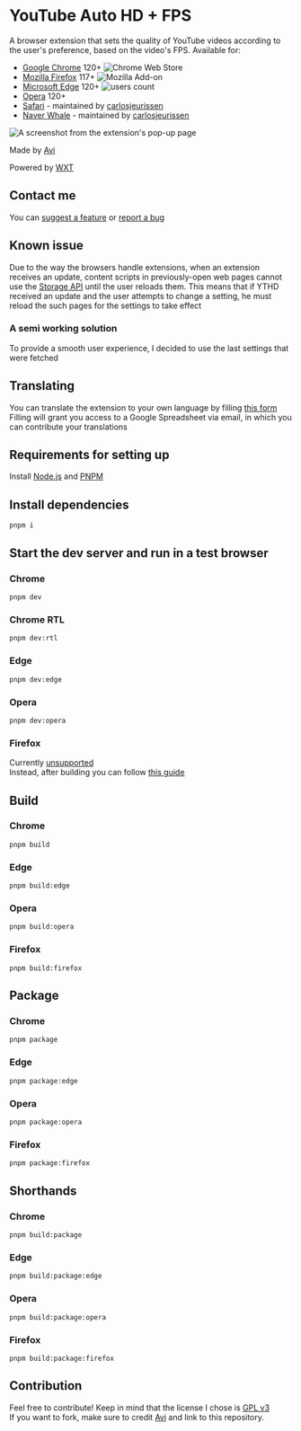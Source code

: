 # YouTube Auto HD + FPS

A browser extension that sets the quality of YouTube videos according to the user's preference, based on the video's
FPS.
Available for:

 - [Google Chrome](https://chromewebstore.google.com/detail/fcphghnknhkimeagdglkljinmpbagone) 120+ ![Chrome Web Store](https://img.shields.io/chrome-web-store/users/fcphghnknhkimeagdglkljinmpbagone?color=white&label=users&style=flat-square)
- [Mozilla Firefox](https://addons.mozilla.org/firefox/addon/youtube-auto-hd-fps)
  117+ ![Mozilla Add-on](https://img.shields.io/amo/users/youtube-auto-hd-fps?color=white&label=users&style=flat-square)
- [Microsoft Edge](https://microsoftedge.microsoft.com/addons/detail/ggnepcoiimddpmjaoejhdfppjbcnfaom) 120+ ![users count](https://img.shields.io/badge/dynamic/json?label=users&query=activeInstallCount&style=flat-square&color=white&url=https://microsoftedge.microsoft.com/addons/getproductdetailsbycrxid/ggnepcoiimddpmjaoejhdfppjbcnfaom)
- [Opera](https://addons.opera.com/en/extensions/details/youtube-auto-hd-fps) 120+
- [Safari](https://apps.apple.com/us/app/id1546729687) - maintained
  by [carlosjeurissen](https://github.com/carlosjeurissen)
- [Naver Whale](https://store.whale.naver.com/detail/njejcbikjebbmiggdpdggelmoifodjhh) - maintained
  by [carlosjeurissen](https://github.com/carlosjeurissen)

![A screenshot from the extension's pop-up page](https://github.com/user-attachments/assets/62ea0380-c2ac-44d8-a7b1-2b2b28dcbd68)

Made by [Avi](https://avi12.com)

Powered by [WXT](https://github.com/wxt-dev/wxt)

## Contact me

You
can [suggest a feature](https://github.com/avi12/youtube-auto-hd/issues/new?assignees=&labels=enhancement&projects=&template=feature_request.yml&title=%5BFeature+request%5D+)
or [report a bug](https://github.com/avi12/youtube-auto-hd/issues/new?assignees=&labels=bug&projects=&template=bug_report.yml&title=%5BBug%5D+)

## Known issue

Due to the way the browsers handle extensions, when an extension receives an update, content scripts in previously-open
web
pages cannot use the [Storage API](https://developer.mozilla.org/en-US/docs/Mozilla/Add-ons/WebExtensions/API/storage)
until the user reloads them. This means that if YTHD received an update and the user
attempts to change a setting, he must reload the such pages for the settings to take effect

### A semi working solution

To provide a smooth user experience, I decided to use the last settings that were fetched

## Translating

You can translate the extension to your own language by
filling [this form](https://apps.jeurissen.co/auto-hd-fps-for-youtube/translate)  
Filling will grant you access to a Google Spreadsheet via email, in which you can contribute your translations

## Requirements for setting up

Install [Node.js](https://nodejs.org) and [PNPM](https://pnpm.io/installation)

## Install dependencies

```shell script
pnpm i
```

## Start the dev server and run in a test browser

### Chrome

```shell script
pnpm dev
```

### Chrome RTL

```shell
pnpm dev:rtl
```

### Edge

```shell
pnpm dev:edge
```

### Opera

```shell
pnpm dev:opera
```

### Firefox

Currently [unsupported](https://github.com/wxt-dev/wxt/issues/230#issuecomment-1806881653)  
Instead, after building you can
follow [this guide](https://extensionworkshop.com/documentation/develop/temporary-installation-in-firefox)

## Build

### Chrome

```shell script
pnpm build
```

### Edge

```shell script
pnpm build:edge
```

### Opera

```shell
pnpm build:opera
```

### Firefox

```shell
pnpm build:firefox
```

## Package

### Chrome

```shell
pnpm package
```

### Edge

```shell
pnpm package:edge
```

### Opera

```shell
pnpm package:opera
```

### Firefox

```shell
pnpm package:firefox
```

## Shorthands

### Chrome

```shell
pnpm build:package
```

### Edge

```shell
pnpm build:package:edge
```

### Opera

```shell
pnpm build:package:opera
```

### Firefox

```shell
pnpm build:package:firefox
```

## Contribution

Feel free to contribute! Keep in mind that the license I chose
is [GPL v3](https://github.com/avi12/youtube-auto-hd/blob/main/LICENSE)  
If you want to fork, make sure to credit [Avi](https://avi12.com) and link to this repository.
